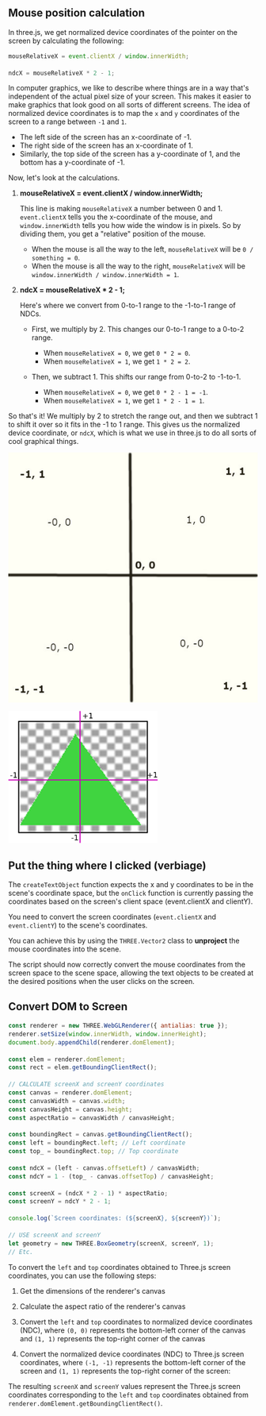 ## Mouse position calculation

In three.js, we get normalized device coordinates of the pointer on the screen by calculating the following:

```js
mouseRelativeX = event.clientX / window.innerWidth;

ndcX = mouseRelativeX * 2 - 1;
```

In computer graphics, we like to describe where things are in a way that's independent of the actual pixel size of your screen. This makes it easier to make graphics that look good on all sorts of different screens. The idea of normalized device coordinates is to map the `x` and `y` coordinates of the screen to a range between `-1` and `1`.

- The left side of the screen has an x-coordinate of -1.
- The right side of the screen has an x-coordinate of 1.
- Similarly, the top side of the screen has a y-coordinate of 1, and the bottom has a y-coordinate of -1.

Now, let's look at the calculations.

1. **mouseRelativeX = event.clientX / window.innerWidth;**

   This line is making `mouseRelativeX` a number between 0 and 1. `event.clientX` tells you the x-coordinate of the mouse, and `window.innerWidth` tells you how wide the window is in pixels. So by dividing them, you get a "relative" position of the mouse.

   - When the mouse is all the way to the left, `mouseRelativeX` will be `0 / something = 0`.
   - When the mouse is all the way to the right, `mouseRelativeX` will be `window.innerWidth / window.innerWidth = 1`.

2. **ndcX = mouseRelativeX * 2 - 1;**

   Here's where we convert from 0-to-1 range to the -1-to-1 range of NDCs.
  
   - First, we multiply by 2. This changes our 0-to-1 range to a 0-to-2 range.
     - When `mouseRelativeX = 0`, we get `0 * 2 = 0`.
     - When `mouseRelativeX = 1`, we get `1 * 2 = 2`.
  
   - Then, we subtract 1. This shifts our range from 0-to-2 to -1-to-1.
     - When `mouseRelativeX = 0`, we get `0 * 2 - 1 = -1`.
     - When `mouseRelativeX = 1`, we get `1 * 2 - 1 = 1`.
  
So that's it! We multiply by 2 to stretch the range out, and then we subtract 1 to shift it over so it fits in the -1 to 1 range. This gives us the normalized device coordinate, or `ndcX`, which is what we use in three.js to do all sorts of cool graphical things.


![mouse-coords](../img/mouse-coords.jpg)

![coordinates](../img/coordinates.png)


## Put the thing where I clicked (verbiage)

The `createTextObject` function expects the x and y coordinates to be in the scene's coordinate space, but the `onClick` function is currently passing the coordinates based on the screen's client space (event.clientX and clientY).

You need to convert the screen coordinates (`event.clientX` and `event.clientY`) to the scene's coordinates.

You can achieve this by using the `THREE.Vector2` class to **unproject** the mouse coordinates into the scene.

The script should now correctly convert the mouse coordinates from the screen space to the scene space, allowing the text objects to be created at the desired positions when the user clicks on the screen.

## Convert DOM to Screen

```js
const renderer = new THREE.WebGLRenderer({ antialias: true });
renderer.setSize(window.innerWidth, window.innerHeight);
document.body.appendChild(renderer.domElement);

const elem = renderer.domElement;
const rect = elem.getBoundingClientRect();

// CALCULATE screenX and screenY coordinates
const canvas = renderer.domElement;
const canvasWidth = canvas.width;
const canvasHeight = canvas.height;
const aspectRatio = canvasWidth / canvasHeight;

const boundingRect = canvas.getBoundingClientRect();
const left = boundingRect.left; // Left coordinate
const top_ = boundingRect.top; // Top coordinate

const ndcX = (left - canvas.offsetLeft) / canvasWidth;
const ndcY = 1 - (top_ - canvas.offsetTop) / canvasHeight;

const screenX = (ndcX * 2 - 1) * aspectRatio;
const screenY = ndcY * 2 - 1;

console.log(`Screen coordinates: (${screenX}, ${screenY})`);

// USE screenX and screenY
let geometry = new THREE.BoxGeometry(screenX, screenY, 1);
// Etc.
```

To convert the `left` and `top` coordinates obtained to Three.js screen coordinates, you can use the following steps:

1. Get the dimensions of the renderer's canvas

2. Calculate the aspect ratio of the renderer's canvas

3. Convert the `left` and `top` coordinates to normalized device coordinates (NDC), where `(0, 0)` represents the bottom-left corner of the canvas and `(1, 1)` represents the top-right corner of the canvas

4. Convert the normalized device coordinates (NDC) to Three.js screen coordinates, where `(-1, -1)` represents the bottom-left corner of the screen and `(1, 1)` represents the top-right corner of the screen:

The resulting `screenX` and `screenY` values represent the Three.js screen coordinates corresponding to the `left` and `top` coordinates obtained from `renderer.domElement.getBoundingClientRect()`.

<br>
